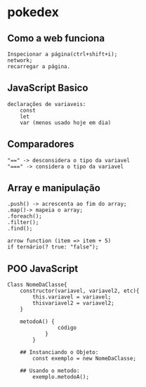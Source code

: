 # pokedex

## Como a web funciona
    Inspecionar a página(ctrl+shift+i);
    network;
    recarregar a página.

## JavaScript Basico
    declarações de variaveis:
        const
        let
        var (menos usado hoje em dia)

## Comparadores
    "==" -> desconsidera o tipo da variavel
    "===" -> considera o tipo da variavel

## Array e manipulação
    .push() -> acrescenta ao fim do array;
    .map()-> mapeia o array;
    .foreach();
    .filter();
    .find();

    arrow function (item => item + 5)
    if ternário(? true: "false");
    

## POO JavaScript
    Class NomeDaClasse{
        constructor(variavel, variavel2, etc){
            this.variavel = variavel;
            thisvariavel2 = variavel2;
        }

        metodoA() {
                    código
                }
            }
        
        ## Instanciando o Objeto:
            const exemplo = new NomeDaClasse;

        ## Usando o metodo:
            exemplo.metodoA();
    
